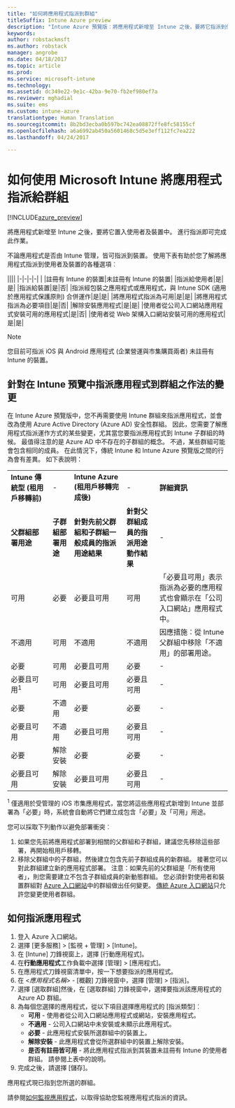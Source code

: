 ```yaml
---
title: "如何將應用程式指派到群組"
titleSuffix: Intune Azure preview
description: "Intune Azure 預覽版︰將應用程式新增至 Intune 之後，要將它指派到使用者或裝置的群組中。"
keywords: 
author: robstackmsft
ms.author: robstack
manager: angrobe
ms.date: 04/18/2017
ms.topic: article
ms.prod: 
ms.service: microsoft-intune
ms.technology: 
ms.assetid: dc349e22-9e1c-42ba-9e70-fb2ef980ef7a
ms.reviewer: mghadial
ms.suite: ems
ms.custom: intune-azure
translationtype: Human Translation
ms.sourcegitcommit: 8b2bd3ecba0b597bc742ea08872ffe8fc58155cf
ms.openlocfilehash: a6a6992ab450a5601468c5d5e3eff112fc7ea222
ms.lasthandoff: 04/24/2017

---
```


# <a name="how-to-assign-apps-to-groups-with-microsoft-intune"></a>如何使用 Microsoft Intune 將應用程式指派給群組

[!INCLUDE[azure_preview](../includes/azure_preview.md)]

將應用程式新增至 Intune 之後，要將它置入使用者及裝置中。 進行指派即可完成此作業。

不論應用程式是否由 Intune 管理，皆可指派到裝置。 使用下表有助於您了解將應用程式指派到使用者及裝置的各種選項︰

||||
|-|-|-|-|
|&nbsp;|註冊有 Intune 的裝置|未註冊有 Intune 的裝置|
|指派給使用者|是|是|
|指派給裝置|是|否|
|指派經包裝之應用程式或應用程式，與 Intune SDK (適用於應用程式保護原則) 合併運作|是|是|
|將應用程式指派為可用|是|是|
|將應用程式指派為必要項目|是|否|
|解除安裝應用程式|是|是|
|使用者從公司入口網站應用程式安裝可用的應用程式|是|否|
|使用者從 Web 架構入口網站安裝可用的應用程式|是|是|

> [!NOTE]
> 您目前可指派 iOS 與 Android 應用程式 (企業營運與市集購買兩者) 未註冊有 Intune 的裝置。

## <a name="changes-to-how-you-assign-apps-to-groups-in-the-intune-preview"></a>針對在 Intune 預覽中指派應用程式到群組之作法的變更

在 Intune Azure 預覽版中，您不再需要使用 Intune 群組來指派應用程式，並會改為使用 Azure Active Directory (Azure AD) 安全性群組。 因此，您需要了解應用程式指派運作方式的某些變更，尤其當您要指派應用程式到 Intune 子群組的時候。
最值得注意的是 Azure AD 中不存在的子群組的概念。 不過，某些群組可能會包含相同的成員。 在此情況下，傳統 Intune 和 Intune Azure 預覽版之間的行為會有差異。 如下表說明：

||||||
|-|-|-|-|-|
|**Intune 傳統型 (租用戶移轉前)**|-|**Intune Azure (租用戶移轉完成後)**|-|**詳細資訊**|
|**父群組部署用途**|**子群組部署用途**|**針對先前父群組和子群組一般成員的指派用途結果**|**針對父群組成員的指派用途動作結果**|-|    
|可用|必要|必要且可用|可用|「必要且可用」表示指派為必要的應用程式也會顯示在「公司入口網站」應用程式中。
|不適用|可用|不適用|不適用|因應措施︰從 Intune 父群組中移除「不適用」的部署用途。
|必要|可用|必要且可用|必要|-|
|必要且可用<sup>1</sup>|可用|必要且可用|必要且可用|-|    
|必要|不適用|必要|必要|-|    
|必要且可用|不適用|必要且可用|必要且可用|-|    
|必要|解除安裝|必要|必要|-|    
|必要且可用|解除安裝|必要且可用|必要且可用|-|
<sup>1</sup> 僅適用於受管理的 iOS 市集應用程式，當您將這些應用程式新增到 Intune 並部署為「必要」時，系統會自動將它們建立成包含「必要」及「可用」用途。

您可以採取下列動作以避免部署衝突︰

1.    如果您先前將應用程式部署到相關的父群組和子群組，建議您先移除這些部署，再開始租用戶移轉。
2.    移除父群組中的子群組，然後建立包含先前子群組成員的新群組。 接著您可以對此群組建立新的應用程式部署。
注意：如果先前的父群組是「所有使用者」，則您需要建立不包含子群組成員的新動態群組。
您必須針對使用者和裝置群組對 [Azure 入口網站](https://portal.azure.com/)中的群組做出任何變更。 [傳統 Azure 入口網站](https://manage.windowsazure.com/)只允許您變更使用者群組。


## <a name="how-to-assign-an-app"></a>如何指派應用程式

1. 登入 Azure 入口網站。
2. 選擇 [更多服務]  >  [監視 + 管理]  >  [Intune]。
3. 在 [Intune] 刀鋒視窗上，選擇 [行動應用程式]。
1. 在**行動應用程式**工作負載中選擇 [管理]  >  [應用程式]。
2. 在應用程式刀鋒視窗清單中，按一下想要指派的應用程式。
3. 在 <*應用程式名稱*> - [概觀] 刀鋒視窗中，選擇 [管理]  >  [指派]。
4. 選擇 [選取群組]然後，在 [選取群組] 刀鋒視窗中，選擇要指派該應用程式的 Azure AD 群組。
5. 為每個您選擇的應用程式，從以下項目選擇應用程式的 [指派類型]︰
    - **可用** - 使用者從公司入口網站應用程式或網站，安裝應用程式。
    - **不適用** - 公司入口網站中未安裝或未顯示此應用程式。
    - **必要** - 此應用程式安裝所選群組中的裝置上。
    - **解除安裝** - 此應用程式會從所選群組中的裝置上解除安裝。
    - **是否有註冊皆可用** - 將此應用程式指派到其裝置未註冊有 Intune 的使用者群組。 請參閱上表中的說明。
6. 完成之後，請選擇 [儲存]。

應用程式現已指到您所選的群組。

請參閱[如何監視應用程式](monitor-apps.md)，以取得協助您監視應用程式指派的資訊。

